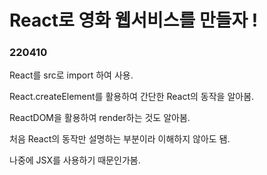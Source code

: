# React로 영화 웹서비스를 만들자 !

### 220410

React를 src로 import 하여 사용.

React.createElement를 활용하여 간단한 React의 동작을 알아봄.

ReactDOM을 활용하여 render하는 것도 알아봄.

처음 React의 동작만 설명하는 부분이라 이해하지 않아도 됌.

나중에 JSX를 사용하기 때문인가봄.
